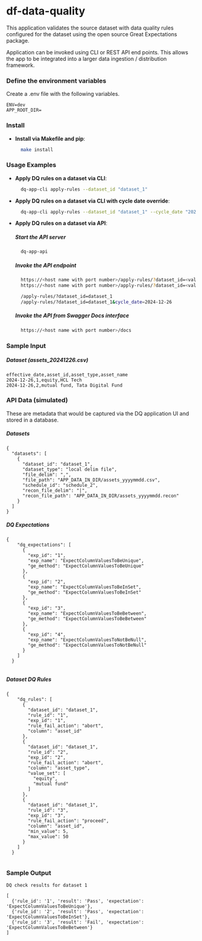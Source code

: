 # df-data-quality

This application validates the source dataset with data quality rules configured for the dataset using the open source Great Expectations package.

Application can be invoked using CLI or REST API end points. This allows the app to be integrated into a larger data ingestion / distribution framework.

### Define the environment variables

Create a .env file with the following variables.

```
ENV=dev
APP_ROOT_DIR=

```

### Install

- **Install via Makefile and pip**:
  ```sh
    make install
  ```

### Usage Examples

- **Apply DQ rules on a dataset via CLI**:
  ```sh
    dq-app-cli apply-rules --dataset_id "dataset_1"
  ```

- **Apply DQ rules on a dataset via CLI with cycle date override**:
  ```sh
    dq-app-cli apply-rules --dataset_id "dataset_1" --cycle_date "2024-12-26"
  ```

- **Apply DQ rules on a dataset via API**:
  ##### Start the API server
  ```sh
    dq-app-api
  ```
  ##### Invoke the API endpoint
  ```sh
    https://<host name with port number>/apply-rules/?dataset_id=<value>
    https://<host name with port number>/apply-rules/?dataset_id=<value>&cycle_date=<value>

    /apply-rules/?dataset_id=dataset_1
    /apply-rules/?dataset_id=dataset_1&cycle_date=2024-12-26
  ```
  ##### Invoke the API from Swagger Docs interface
  ```sh
    https://<host name with port number>/docs

  ```

### Sample Input

  ##### Dataset (assets_20241226.csv)
```
effective_date,asset_id,asset_type,asset_name
2024-12-26,1,equity,HCL Tech
2024-12-26,2,mutual fund, Tata Digital Fund
```

### API Data (simulated)
These are metadata that would be captured via the DQ application UI and stored in a database.

  ##### Datasets 
```
{
  "datasets": [
    {
      "dataset_id": "dataset_1",
      "dataset_type": "local delim file",
      "file_delim": ",",
      "file_path": "APP_DATA_IN_DIR/assets_yyyymmdd.csv",
      "schedule_id": "schedule_2",
      "recon_file_delim": "|",
      "recon_file_path": "APP_DATA_IN_DIR/assets_yyyymmdd.recon"
    }
  ]
}
```

  ##### DQ Expectations 
```
{
    "dq_expectations": [
      {
        "exp_id": "1",
        "exp_name": "ExpectColumnValuesToBeUnique",
        "ge_method": "ExpectColumnValuesToBeUnique"
      },
      {
        "exp_id": "2",
        "exp_name": "ExpectColumnValuesToBeInSet",
        "ge_method": "ExpectColumnValuesToBeInSet"
      },
      {
        "exp_id": "3",
        "exp_name": "ExpectColumnValuesToBeBetween",
        "ge_method": "ExpectColumnValuesToBeBetween"
      },
      {
        "exp_id": "4",
        "exp_name": "ExpectColumnValuesToNotBeNull",
        "ge_method": "ExpectColumnValuesToNotBeNull"
      }
    ]
  }
  
```

  ##### Dataset DQ Rules 
```
{
    "dq_rules": [
      {
        "dataset_id": "dataset_1",
        "rule_id": "1",
        "exp_id": "1",
        "rule_fail_action": "abort",
        "column": "asset_id"
      },
      {
        "dataset_id": "dataset_1",
        "rule_id": "2",
        "exp_id": "2",
        "rule_fail_action": "abort",
        "column": "asset_type",
        "value_set": [
          "equity",
          "mutual fund"
        ]
      },
      {
        "dataset_id": "dataset_1",
        "rule_id": "3",
        "exp_id": "3",
        "rule_fail_action": "proceed",
        "column": "asset_id",
        "min_value": 5,
        "max_value": 50
      }
    ]
  }
  
```

### Sample Output 

```
DQ check results for dataset 1

[
  {'rule_id': '1', 'result': 'Pass', 'expectation': 'ExpectColumnValuesToBeUnique'}, 
  {'rule_id': '2', 'result': 'Pass', 'expectation': 'ExpectColumnValuesToBeInSet'}, 
  {'rule_id': '3', 'result': 'Fail', 'expectation': 'ExpectColumnValuesToBeBetween'}
]
```

